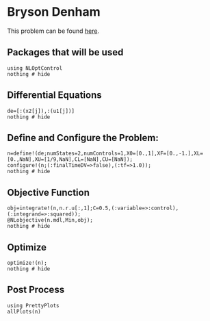 # Bryson Denham

This problem can be found [here](http://www.gpops2.com/Examples/Brachistochrone.html).

## Packages that will be used
```@example BrysonDenham
using NLOptControl
nothing # hide
```

## Differential Equations
```@example BrysonDenham
de=[:(x2[j]),:(u1[j])]
nothing # hide
```

## Define and Configure the Problem:
```@example BrysonDenham
n=define!(de;numStates=2,numControls=1,X0=[0.,1],XF=[0.,-1.],XL=[0.,NaN],XU=[1/9,NaN],CL=[NaN],CU=[NaN]);
configure!(n;(:finalTimeDV=>false),(:tf=>1.0));
nothing # hide
```

## Objective Function
```@example BrysonDenham
obj=integrate!(n,n.r.u[:,1];C=0.5,(:variable=>:control),(:integrand=>:squared));
@NLobjective(n.mdl,Min,obj);
nothing # hide
```
## Optimize
```@example BrysonDenham
optimize!(n);
nothing # hide
```

## Post Process
```@example BrysonDenham
using PrettyPlots
allPlots(n)
```
